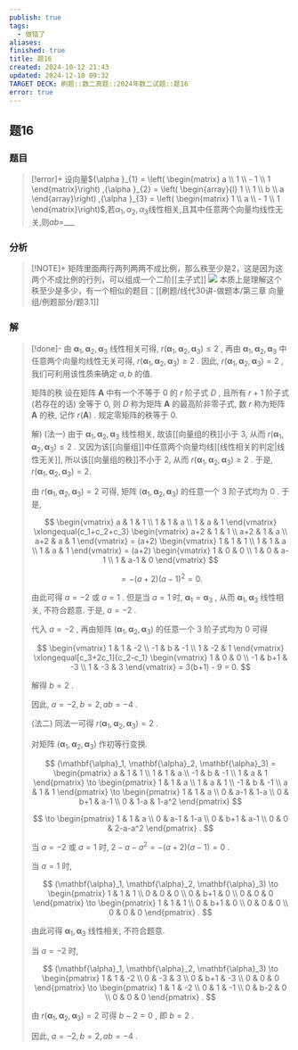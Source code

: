 ```yaml
---
publish: true
tags:
  - 做错了
aliases: 
finished: true
title: 题16
created: 2024-10-12 21:43
updated: 2024-12-10 09:32
TARGET DECK: 刷题::数二真题::2024年数二试题::题16
error: true
---
```

## 题16
### 题目
> [!error]+
> 设向量${\alpha }_{1} = \left( \begin{matrix} a \\ 1 \\ - 1 \\ 1 \end{matrix}\right) ,{\alpha }_{2} = \left( \begin{array}{l} 1 \\ 1 \\ b \\ a \end{array}\right) ,{\alpha }_{3} = \left( \begin{matrix} 1 \\ a \\ - 1 \\ 1 \end{matrix}\right)$,若${\alpha }_{1},{\alpha }_{2},{\alpha }_{3}$线性相关,且其中任意两个向量均线性无关,则${ab} =$___
### 分析
> [!NOTE]+
> 矩阵里面两行两列两两不成比例，那么秩至少是2，这是因为这两个不成比例的行列，可以组成一个二阶[[主子式]]
> ![](https://img.hwenyi.live/202412101731351.webp)
> 本质上是理解这个秩至少是多少，有一个相似的题目：[[刷题/线代30讲-做题本/第三章 向量组/例题部分/题3.1]]
### 解
> [!done]-
> 由 $\mathbf{\alpha}_1, \mathbf{\alpha}_2, \mathbf{\alpha}_3$ 线性相关可得, $r(\mathbf{\alpha}_1, \mathbf{\alpha}_2, \mathbf{\alpha}_3) \le 2$ , 再由 $\mathbf{\alpha}_1, \mathbf{\alpha}_2, \mathbf{\alpha}_3$ 中任意两个向量均线性无关可得, $r(\mathbf{\alpha}_1, \mathbf{\alpha}_2, \mathbf{\alpha}_3) \ge 2$ . 因此, $r(\mathbf{\alpha}_1, \mathbf{\alpha}_2, \mathbf{\alpha}_3) = 2$ , 我们可利用该性质来确定 $a, b$ 的值.
> 
> 矩阵的秩 设在矩阵 $\mathbf{A}$ 中有一个不等于 0 的 $r$ 阶子式 $D$ , 且所有 $r+1$ 阶子式 (若存在的话) 全等于 0, 则 $D$ 称为矩阵 $\mathbf{A}$ 的最高阶非零子式, 数 $r$ 称为矩阵 $\mathbf{A}$ 的秩, 记作 $r(\mathbf{A})$ . 规定零矩阵的秩等于 0.
> 
> 解) (法一) 由于 $\mathbf{\alpha}_1, \mathbf{\alpha}_2, \mathbf{\alpha}_3$ 线性相关, 故该[[向量组的秩]]小于 3, 从而 $r(\mathbf{\alpha}_1, \mathbf{\alpha}_2, \mathbf{\alpha}_3) \le 2$ . 又因为该[[向量组]]中任意两个向量均线[[线性相关的判定|线性无关]], 所以该[[向量组的秩]]不小于 2, 从而 $r(\mathbf{\alpha}_1, \mathbf{\alpha}_2, \mathbf{\alpha}_3) \ge 2$ . 于是, $r(\mathbf{\alpha}_1, \mathbf{\alpha}_2, \mathbf{\alpha}_3) = 2.$
> 
> 由 $r(\mathbf{\alpha}_1, \mathbf{\alpha}_2, \mathbf{\alpha}_3) = 2$ 可得, 矩阵 $(\mathbf{\alpha}_1, \mathbf{\alpha}_2, \mathbf{\alpha}_3)$ 的任意一个 3 阶子式均为 0 . 于是,
> 
> $$
> \begin{vmatrix} a & 1 & 1 \\ 1 & 1 & a \\ 1 & a & 1 \end{vmatrix} \xlongequal{c_1+c_2+c_3} \begin{vmatrix} a+2 & 1 & 1 \\ a+2 & 1 & a \\ a+2 & a & 1 \end{vmatrix} = (a+2) \begin{vmatrix} 1 & 1 & 1 \\ 1 & 1 & a \\ 1 & a & 1 \end{vmatrix} = (a+2) \begin{vmatrix} 1 & 0 & 0 \\ 1 & 0 & a-1 \\ 1 & a-1 & 0 \end{vmatrix}
> $$
> 
> $$
> = -(a+2)(a-1)^2 = 0.
> $$
> 
> 由此可得 $a = -2$ 或 $a = 1$ . 但是当 $a = 1$ 时, $\mathbf{\alpha}_1 = \mathbf{\alpha}_3$ , 从而 $\mathbf{\alpha}_1, \mathbf{\alpha}_3$ 线性相关, 不符合题意. 于是, $a = -2$ .
> 
> 代入 $a = -2$ , 再由矩阵 $(\mathbf{\alpha}_1, \mathbf{\alpha}_2, \mathbf{\alpha}_3)$ 的任意一个 3 阶子式均为 0 可得
> 
> $$
> \begin{vmatrix} 1 & 1 & -2 \\ -1 & b & -1 \\ 1 & -2 & 1 \end{vmatrix} \xlongequal[c_3+2c_1]{c_2-c_1} \begin{vmatrix} 1 & 0 & 0 \\ -1 & b+1 & -3 \\ 1 & -3 & 3 \end{vmatrix} = 3(b+1) - 9 = 0.
> $$
> 
> 解得 $b = 2$ .
> 
> 因此, $a = -2, b = 2, ab = -4$ .
> 
> (法二) 同法一可得 $r(\mathbf{\alpha}_1, \mathbf{\alpha}_2, \mathbf{\alpha}_3) = 2$ .
> 
> 对矩阵 $(\mathbf{\alpha}_1, \mathbf{\alpha}_2, \mathbf{\alpha}_3)$ 作初等行变换.
> 
> $$
> (\mathbf{\alpha}_1, \mathbf{\alpha}_2, \mathbf{\alpha}_3) = \begin{pmatrix} a & 1 & 1 \\ 1 & 1 & a \\ -1 & b & -1 \\ 1 & a & 1 \end{pmatrix} \to \begin{pmatrix} 1 & 1 & a \\ 1 & a & 1 \\ -1 & b & -1 \\ a & 1 & 1 \end{pmatrix} \to \begin{pmatrix} 1 & 1 & a \\ 0 & a-1 & 1-a \\ 0 & b+1 & a-1 \\ 0 & 1-a & 1-a^2 \end{pmatrix}
> $$
> 
> $$
> \to \begin{pmatrix} 1 & 1 & a \\ 0 & a-1 & 1-a \\ 0 & b+1 & a-1 \\ 0 & 0 & 2-a-a^2 \end{pmatrix} .
> $$
> 
> 当 $a = -2$ 或 $a = 1$ 时, $2 - a - a^2 = -(a+2)(a-1) = 0$ .
> 
> 当 $a = 1$ 时,
> 
> $$
> (\mathbf{\alpha}_1, \mathbf{\alpha}_2, \mathbf{\alpha}_3) \to \begin{pmatrix} 1 & 1 & 1 \\ 0 & 0 & 0 \\ 0 & b+1 & 0 \\ 0 & 0 & 0 \end{pmatrix} \to \begin{pmatrix} 1 & 1 & 1 \\ 0 & b+1 & 0 \\ 0 & 0 & 0 \\ 0 & 0 & 0 \end{pmatrix} .
> $$
> 
> 由此可得 $\mathbf{\alpha}_1, \mathbf{\alpha}_3$ 线性相关, 不符合题意.
> 
> 当 $a = -2$ 时,
> 
> $$
> (\mathbf{\alpha}_1, \mathbf{\alpha}_2, \mathbf{\alpha}_3) \to \begin{pmatrix} 1 & 1 & -2 \\ 0 & -3 & 3 \\ 0 & b+1 & -3 \\ 0 & 0 & 0 \end{pmatrix} \to \begin{pmatrix} 1 & 1 & -2 \\ 0 & 1 & -1 \\ 0 & b-2 & 0 \\ 0 & 0 & 0 \end{pmatrix} .
> $$
> 
> 由 $r(\mathbf{\alpha}_1, \mathbf{\alpha}_2, \mathbf{\alpha}_3) = 2$ 可得 $b-2 = 0$ , 即 $b = 2$ .
> 
> 因此, $a = -2, b = 2, ab = -4$ .